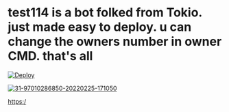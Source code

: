 # test114 is a bot folked from Tokio. just made easy to deploy. u can change the owners number in owner CMD. that's all 
[![Deploy](https://www.herokucdn.com/deploy/button.svg)](https://heroku.com/deploy?template=https://github.com/ife250/test114)

<a href="https://ibb.co/9rKT44W"><img src="https://telegra.ph/file/3dc8ead2776d65a3b0d02.jpg" alt="31-97010286850-20220225-171050" border="0">



https:/
